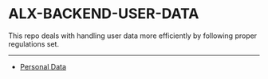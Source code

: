 # ALX-BACKEND-USER-DATA

This repo deals with handling user data more efficiently by following proper regulations set.

<hr>

* [Personal Data](./0x00-personal_data/)
